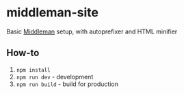 # middleman-site

Basic [Middleman](https://middlemanapp.com/) setup, with autoprefixer and HTML minifier

## How-to

1. `npm install`
1. `npm run dev` - development
1. `npm run build` - build for production
